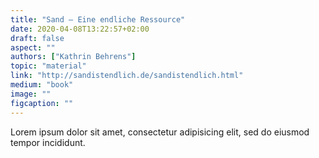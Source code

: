 ```yaml
---
title: "Sand – Eine endliche Ressource"
date: 2020-04-08T13:22:57+02:00
draft: false
aspect: ""
authors: ["Kathrin Behrens"]
topic: "material"
link: "http://sandistendlich.de/sandistendlich.html"
medium: "book"
image: ""
figcaption: ""
---
```

Lorem ipsum dolor sit amet, consectetur adipisicing elit, sed do eiusmod
tempor incididunt.